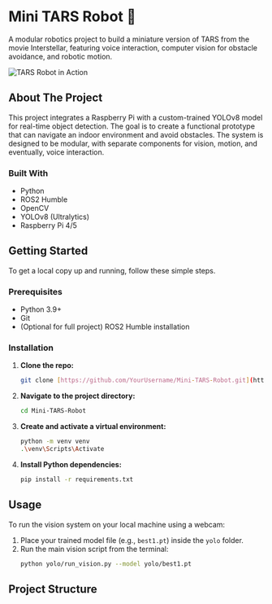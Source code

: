 # Mini TARS Robot 🤖

A modular robotics project to build a miniature version of TARS from the movie Interstellar, featuring voice interaction, computer vision for obstacle avoidance, and robotic motion.

![TARS Robot in Action](https://via.placeholder.com/600x400.png?text=Add+A+GIF+Or+Image+Of+Your+Robot+Here)

## About The Project

This project integrates a Raspberry Pi with a custom-trained YOLOv8 model for real-time object detection. The goal is to create a functional prototype that can navigate an indoor environment and avoid obstacles. The system is designed to be modular, with separate components for vision, motion, and eventually, voice interaction.

### Built With

* Python
* ROS2 Humble
* OpenCV
* YOLOv8 (Ultralytics)
* Raspberry Pi 4/5

## Getting Started

To get a local copy up and running, follow these simple steps.

### Prerequisites

* Python 3.9+
* Git
* (Optional for full project) ROS2 Humble installation

### Installation

1.  **Clone the repo:**
    ```sh
    git clone [https://github.com/YourUsername/Mini-TARS-Robot.git](https://github.com/YourUsername/Mini-TARS-Robot.git)
    ```
2.  **Navigate to the project directory:**
    ```sh
    cd Mini-TARS-Robot
    ```
3.  **Create and activate a virtual environment:**
    ```sh
    python -m venv venv
    .\venv\Scripts\Activate
    ```
4.  **Install Python dependencies:**
    ```sh
    pip install -r requirements.txt
    ```

## Usage

To run the vision system on your local machine using a webcam:

1.  Place your trained model file (e.g., `best1.pt`) inside the `yolo` folder.
2.  Run the main vision script from the terminal:
    ```sh
    python yolo/run_vision.py --model yolo/best1.pt
    ```

## Project Structure